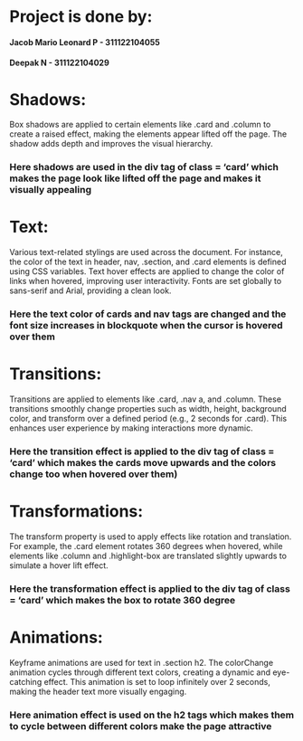 # Project is done by:
#### Jacob Mario Leonard P - 311122104055
#### Deepak N - 311122104029

# Shadows:
Box shadows are applied to certain elements like .card and .column to create a raised effect, making the elements appear lifted off the page. The shadow adds depth and improves the visual hierarchy.
### Here shadows are used in the div tag of class = ‘card’ which makes the page look like lifted off the page and makes it visually appealing 

# Text:
Various text-related stylings are used across the document. For instance, the color of the text in header, nav, .section, and .card elements is defined using CSS variables. Text hover effects are applied to change the color of links when hovered, improving user interactivity. Fonts are set globally to sans-serif and Arial, providing a clean look.
### Here the text color of cards and nav tags are changed and the font size increases in blockquote when the cursor is hovered over them

# Transitions: 
Transitions are applied to elements like .card, .nav a, and .column. These transitions smoothly change properties such as width, height, background color, and transform over a defined period (e.g., 2 seconds for .card). This enhances user experience by making interactions more dynamic.
### Here the transition effect is applied to the div tag of class = ‘card’ which makes the cards move upwards and the colors change too when hovered over them)

# Transformations:
The transform property is used to apply effects like rotation and translation. For example, the .card element rotates 360 degrees when hovered, while elements like .column and .highlight-box are translated slightly upwards to simulate a hover lift effect.
### Here the transformation effect is applied to the div tag of class = ‘card’ which makes the box to rotate 360 degree

# Animations:
Keyframe animations are used for text in .section h2. The colorChange animation cycles through different text colors, creating a dynamic and eye-catching effect. This animation is set to loop infinitely over 2 seconds, making the header text more visually engaging.
### Here animation effect is used on the h2 tags which makes them to cycle between different colors make the page attractive

